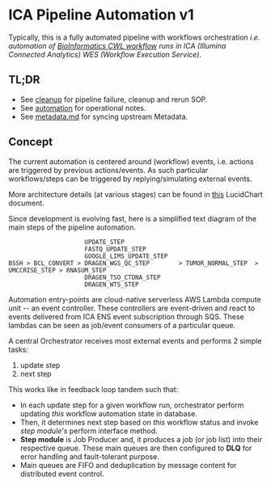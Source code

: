 # ICA Pipeline Automation v1

Typically, this is a fully automated pipeline with workflows orchestration _i.e. automation of [BioInformatics CWL workflow](https://github.com/umccr/cwl-ica) runs in ICA (Illumina Connected Analytics) WES (Workflow Execution Service)_. 

## TL;DR

- See [cleanup](cleanup) for pipeline failure, cleanup and rerun SOP.
- See [automation](automation) for operational notes.
- See [metadata.md](metadata.md) for syncing upstream Metadata.


## Concept

The current automation is centered around (workflow) events, i.e. actions are triggered by previous actions/events. As such particular workflows/steps can be triggered by replying/simulating external events.

More architecture details (at various stages) can be found in [this](https://lucid.app/lucidchart/e18f78ed-4132-4a5d-81f3-98d3b44936d4/edit?page=0_0#?folder_id=home&browser=icon) LucidChart document.

Since development is evolving fast, here is a simplified text diagram of the main steps of the pipeline automation.

```
                     UPDATE_STEP
                     FASTQ_UPDATE_STEP
                     GOOGLE_LIMS_UPDATE_STEP
BSSH > BCL_CONVERT > DRAGEN_WGS_QC_STEP        > TUMOR_NORMAL_STEP  > UMCCRISE_STEP > RNASUM_STEP
                     DRAGEN_TSO_CTDNA_STEP
                     DRAGEN_WTS_STEP
```

Automation entry-points are cloud-native serverless AWS Lambda compute unit -- an event controller. These controllers are event-driven and react to events delivered from ICA ENS event subscription through SQS. These lambdas can be seen as job/event consumers of a particular queue.

A central Orchestrator receives most external events and performs 2 simple tasks: 
1. update step
2. next step

This works like in feedback loop tandem such that:

- In each update step for a given workflow run, orchestrator perform updating _this_ workflow automation state in database.
- Then, it determines next step based on _this_ workflow status and invoke _step module's_ perform interface method.
- **Step module** is Job Producer and, it produces a job (or job list) into their respective queue. These main queues are then configured to **DLQ** for error handling and fault-tolerant purpose.
- Main queues are FIFO and deduplication by message content for distributed event control.
